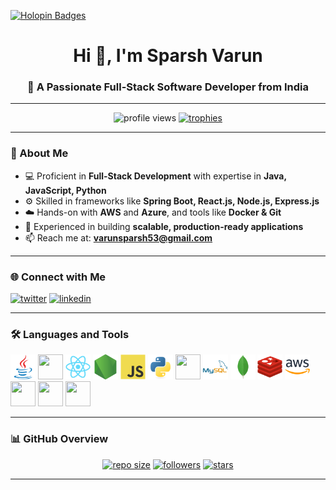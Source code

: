 [![Holopin Badges](https://holopin.me/sparshvarun)](https://holopin.io/@sparshvarun)

<h1 align="center">Hi 👋, I'm Sparsh Varun</h1>
<h3 align="center">🚀 A Passionate Full-Stack Software Developer from India</h3>

---

<p align="center">
  <img src="https://komarev.com/ghpvc/?username=sparshvarun&label=Profile%20views&color=0e75b6&style=flat" alt="profile views" />
  <a href="https://github.com/ryo-ma/github-profile-trophy">
    <img src="https://github-profile-trophy.vercel.app/?username=sparshvarun&theme=algolia&row=1&column=6" alt="trophies" />
  </a>
</p>

---

### 🌟 About Me
- 💻 Proficient in **Full-Stack Development** with expertise in **Java, JavaScript, Python**  
- ⚙️ Skilled in frameworks like **Spring Boot, React.js, Node.js, Express.js**  
- ☁️ Hands-on with **AWS** and **Azure**, and tools like **Docker & Git**  
- 🚀 Experienced in building **scalable, production-ready applications**  
- 📫 Reach me at: **varunsparsh53@gmail.com**

---

### 🌐 Connect with Me
<p align="left">
<a href="https://twitter.com/varunsparsh" target="blank"><img src="https://img.shields.io/twitter/follow/varunsparsh?logo=twitter&style=for-the-badge" alt="twitter"/></a>
<a href="https://www.linkedin.com/in/sparsh-varun-2470a6128/" target="blank"><img src="https://img.shields.io/badge/-LinkedIn-blue?style=for-the-badge&logo=linkedin" alt="linkedin"/></a>
</p>

---

### 🛠️ Languages and Tools
<p align="left">
  <a href="https://www.java.com"><img src="https://raw.githubusercontent.com/devicons/devicon/master/icons/java/java-original.svg" width="40" height="40"/></a>
  <a href="https://spring.io/"><img src="https://www.vectorlogo.zone/logos/springio/springio-icon.svg" width="40" height="40"/></a>
  <a href="https://reactjs.org/"><img src="https://raw.githubusercontent.com/devicons/devicon/master/icons/react/react-original.svg" width="40" height="40"/></a>
  <a href="https://nodejs.org/"><img src="https://raw.githubusercontent.com/devicons/devicon/master/icons/nodejs/nodejs-original.svg" width="40" height="40"/></a>
  <a href="https://www.javascript.com/"><img src="https://raw.githubusercontent.com/devicons/devicon/master/icons/javascript/javascript-original.svg" width="40" height="40"/></a>
  <a href="https://www.python.org"><img src="https://raw.githubusercontent.com/devicons/devicon/master/icons/python/python-original.svg" width="40" height="40"/></a>
  <a href="https://kotlinlang.org/"><img src="https://www.vectorlogo.zone/logos/kotlinlang/kotlinlang-icon.svg" width="40" height="40"/></a>
  <a href="https://www.mysql.com/"><img src="https://raw.githubusercontent.com/devicons/devicon/master/icons/mysql/mysql-original-wordmark.svg" width="40" height="40"/></a>
  <a href="https://www.mongodb.com/"><img src="https://raw.githubusercontent.com/devicons/devicon/master/icons/mongodb/mongodb-original.svg" width="40" height="40"/></a>
  <a href="https://redis.io/"><img src="https://raw.githubusercontent.com/devicons/devicon/master/icons/redis/redis-original.svg" width="40" height="40"/></a>
  <a href="https://aws.amazon.com/"><img src="https://raw.githubusercontent.com/devicons/devicon/master/icons/amazonwebservices/amazonwebservices-original-wordmark.svg" width="40" height="40"/></a>
  <a href="https://azure.microsoft.com/"><img src="https://www.vectorlogo.zone/logos/microsoft_azure/microsoft_azure-icon.svg" width="40" height="40"/></a>
  <a href="https://git-scm.com/"><img src="https://www.vectorlogo.zone/logos/git-scm/git-scm-icon.svg" width="40" height="40"/></a>
  <a href="https://www.figma.com/"><img src="https://www.vectorlogo.zone/logos/figma/figma-icon.svg" width="40" height="40"/></a>
</p>

---

### 📊 GitHub Overview
<p align="center">
  <a href="https://github.com/sparshvarun?tab=repositories"><img src="https://img.shields.io/github/repo-size/sparshvarun/QuickGPT?style=for-the-badge" alt="repo size"/></a>
  <a href="https://github.com/sparshvarun"><img src="https://img.shields.io/github/followers/sparshvarun?label=Followers&style=for-the-badge" alt="followers"/></a>
  <a href="https://github.com/sparshvarun?tab=stars"><img src="https://img.shields.io/github/stars/sparshvarun?style=for-the-badge" alt="stars"/></a>
</p>

---

